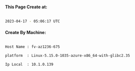 
   
#### This Page Create at:

```bash

2023-04-17 - 05:06:17 UTC

```

#### Create By Machine:

```bash

Host Name : fv-az1236-675

platform  : Linux-5.15.0-1035-azure-x86_64-with-glibc2.35

Ip Local  : 10.1.0.139

```

